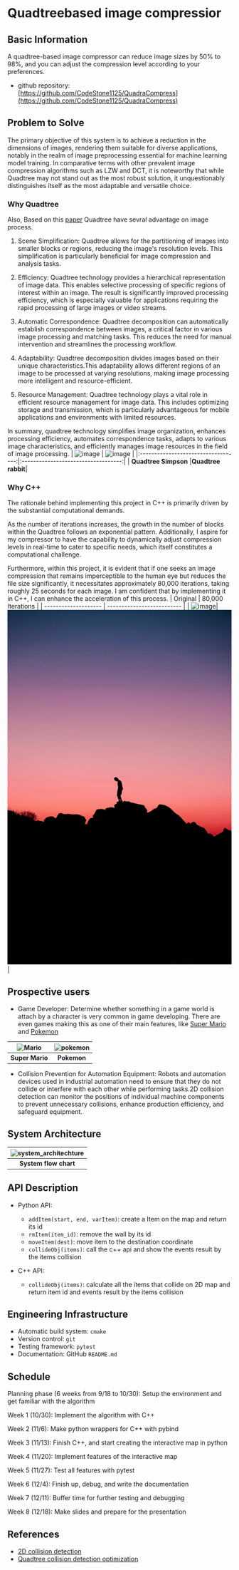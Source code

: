 # Quadtreebased image compressior 
## Basic Information

A quadtree-based image compressor can reduce image sizes by 50% to 98%, and you can
adjust the compression level according to your preferences.

* github repository: [https://github.com/CodeStone1125/QuadraCompress](https://github.com/CodeStone1125/QuadraCompress)

## Problem to Solve

The primary objective of this system is to achieve a reduction in the
dimensions of images, rendering them suitable for diverse applications,
notably in the realm of image preprocessing essential for machine
learning model training. In comparative terms with other prevalent image
compression algorithms such as LZW and DCT, it is noteworthy that while
Quadtree may not stand out as the most robust solution, it unquestionably
distinguishes itself as the most adaptable and versatile choice.

### Why Quadtree
Also, Based on this [paper](https://dl.acm.org/doi/abs/10.1145/3596711.3596757?casa_token=o3_5H2E-d54AAAAA:5bq5xqCI0KOk7pc1DSMh0CkpyNuXtkO6h9HUTdQpnDCodGOtd1h1EF8NAUJIQtfKZUP84FTbNeEjgA)
Quadtree have sevral advantage on image process.
1. Scene Simplification: Quadtree allows for the partitioning of images
 into smaller blocks or regions, reducing the image's resolution levels.
  This simplification is particularly beneficial for image compression
   and analysis tasks.

2. Efficiency: Quadtree technology provides a hierarchical representation
  of image data. This enables selective processing of specific regions
   of interest within an image. The result is significantly improved
    processing efficiency, which is especially valuable for applications
 requiring the rapid processing of large images or video streams.

3. Automatic Correspondence: Quadtree decomposition can automatically
 establish correspondence between images, a critical factor in various
  image processing and matching tasks. This reduces the need for manual
   intervention and streamlines the processing workflow.

4. Adaptability: Quadtree decomposition divides images based on their unique
    characteristics.This adaptability allows different regions of an image
   to be processed at varying resolutions, making image processing more
   intelligent and resource-efficient.

5. Resource Management: Quadtree technology plays a vital role in efficient
    resource management for image data. This includes optimizing storage and
    transmission, which is particularly advantageous for mobile applications
    and environments with limited resources.

In summary, quadtree technology simplifies image organization, enhances processing 
efficiency, automates correspondence tasks, adapts to various image characteristics,
and efficiently manages image resources in the field of image processing.
| ![image](https://github.com/CodeStone1125/nsdhw_23au/assets/72511296/75069f10-594b-40b4-8407-5b047b39980c) | ![image](https://github.com/CodeStone1125/nsdhw_23au/assets/72511296/74d93574-06db-40ad-88f3-a2e1fdcbcd5b) |
|:-----------------------------------:|:-----------------------------------:|
| **Quadtree Simpson** |**Quadtree rabbit**|

### Why C++
The rationale behind implementing this project in C++ is primarily driven by 
the substantial computational demands.

As the number of iterations increases, the growth in the number of blocks within the
Quadtree follows an exponential pattern. Additionally, I aspire for my compressor to
have the capability to dynamically adjust compression levels in real-time to cater to
specific needs, which itself constitutes a computational challenge.

Furthermore, within this project, it is evident that if one seeks an image compression
that remains imperceptible to the human eye but reduces the file size significantly,
it necessitates approximately 80,000 iterations, taking roughly 25 seconds for each
image. I am confident that by implementing it in C++, I can enhance the acceleration
of this process.
| Original             | 80,000 Iterations          |
| -------------------- | -------------------------- |
| ![image](https://github.com/CodeStone1125/nsdhw_23au/assets/72511296/0ca3fa48-ad67-4084-87db-f5c820720f32)| ![image](https://github.com/Inspiaaa/QuadTreeImageCompression/blob/master/docs/sunset_80000.jpg) |

## Prospective users

* Game Developer: Determine whether something in a game world is attach by a character is very
  common in game developing. There are even games making this as one of their main features, like
  [Super Mario](https://zh.wikipedia.org/zh-tw/%E8%B6%85%E7%BA%A7%E9%A9%AC%E5%8A%9B%E6%AC%A7%E7%B3%BB%E5%88%97)
  and [Pokemon](https://zh.wikipedia.org/wiki/%E5%AE%9D%E5%8F%AF%E6%A2%A6%E7%B3%BB%E5%88%97#%E9%81%8A%E6%88%B2)

| ![Mario](https://github.com/CodeStone1125/nsdhw_23au/assets/72511296/6cc86227-9b61-4cf0-9512-57dde95d2282) | ![pokemon](https://github.com/CodeStone1125/nsdhw_23au/assets/72511296/4b122746-9e38-4540-8df4-942cec57d56d) |
|:-----------------------------------:|:-----------------------------------:|
| **Super Mario** |**Pokemon**|



* Collision Prevention for Automation Equipment: Robots and automation devices used in industrial
   automation need to ensure that they do not collide or interfere with each other while
   performing tasks.2D collision detection can monitor the positions of individual machine
   components to prevent unnecessary collisions, enhance production efficiency, and safeguard equipment.

## System Architecture




| ![system_architechture](https://github.com/CodeStone1125/nsdhw_23au/assets/72511296/a1b2b43a-7a16-47a2-9ca2-afd4858d5c79) |
|:-----------------------------------:|
| **System flow chart** |

## API Description

* Python API:
  * `addItem(start, end, varItem)`: create a Item on the map and return its id
  * `rmItem(item_id)`: remove the wall by its id
  * `moveItem(dest)`: move item to the destination coordinate
  * `collideObj(items)`: call the c++ api and show the events result by the items collision

* C++ API:
  * `collideObj(items)`: calculate all the items that collide on 2D map and return item id
     and events result by the items collision

## Engineering Infrastructure

* Automatic build system: `cmake`
* Version control: `git`
* Testing framework: `pytest`
* Documentation: GitHub `README.md`

## Schedule

Planning phase (6 weeks from 9/18 to 10/30): Setup the environment and get familiar with the algorithm

Week 1 (10/30): Implement the algorithm with C++

Week 2 (11/6): Make python wrappers for C++ with pybind

Week 3 (11/13): Finish C++, and start creating the interactive map in python

Week 4 (11/20): Implement features of the interactive map

Week 5 (11/27): Test all features with pytest

Week 6 (12/4): Finish up, debug, and write the documentation

Week 7 (12/11): Buffer time for further testing and debugging

Week 8 (12/18): Make slides and prepare for the presentation

## References

* [2D collision detection](https://developer.mozilla.org/en-US/docs/Games/Techniques/2D_collision_detection)
* [Quadtree collision detection optimization](https://davidhsu666.com/archives/quadtree_in_2d/#7-%E7%B8%BD%E7%B5%90)
